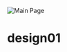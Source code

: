 ![Main Page](https://user-images.githubusercontent.com/77573531/130244292-c5abf5c4-415e-4e7f-8a26-48bf86eafced.png)
# design01
